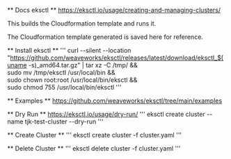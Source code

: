 ** Docs eksctl **
https://eksctl.io/usage/creating-and-managing-clusters/

This builds the Cloudformation template and runs it. 

The Cloudformation template generated is saved here for reference.



** Install eksctl **
'''
curl --silent --location "https://github.com/weaveworks/eksctl/releases/latest/download/eksctl_$(uname -s)_amd64.tar.gz" | tar xz -C /tmp/ && \
   sudo mv /tmp/eksctl /usr/local/bin && \
   sudo chown root:root /usr/local/bin/eksctl && \
   sudo chmod 755 /usr/local/bin/eksctl 
'''

** Examples **
https://github.com/weaveworks/eksctl/tree/main/examples

** Dry Run **
https://eksctl.io/usage/dry-run/
'''
eksctl create cluster --name tjk-test-cluster --dry-run
'''



** Create Cluster **
'''
eksctl create cluster -f cluster.yaml
'''

** Delete Cluster **
'''
eksctl delete cluster -f cluster.yaml
'''
